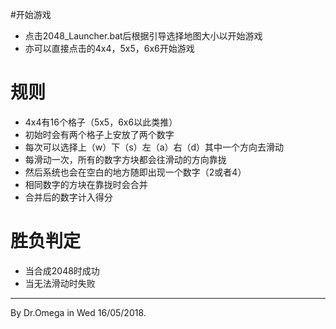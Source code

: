 

#开始游戏

* 点击2048_Launcher.bat后根据引导选择地图大小以开始游戏
* 亦可以直接点击的4x4，5x5，6x6开始游戏

# 规则

* 4x4有16个格子（5x5，6x6以此类推）
* 初始时会有两个格子上安放了两个数字
* 每次可以选择上（w）下（s）左（a）右（d）其中一个方向去滑动
* 每滑动一次，所有的数字方块都会往滑动的方向靠拢
* 然后系统也会在空白的地方随即出现一个数字（2或者4）
* 相同数字的方块在靠拢时会合并
* 合并后的数字计入得分

# 胜负判定

* 当合成2048时成功
* 当无法滑动时失败

----

By Dr.Omega in  Wed  16/05/2018.
